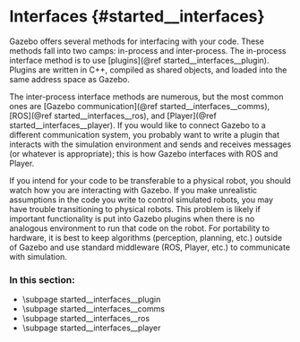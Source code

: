 Interfaces {#started__interfaces}
======================
Gazebo offers several methods for interfacing with your code.  These
methods fall into two camps: in-process and inter-process.  The in-process
interface method is to use [plugins](@ref started__interfaces__plugin).  Plugins
are written in C++, compiled as shared objects, and loaded into the same
address space as Gazebo.

The inter-process interface methods are numerous, but the most common ones
are [Gazebo communication](@ref started__interfaces__comms),
[ROS](@ref started__interfaces__ros), and [Player](@ref started__interfaces__player).
If you would like to connect Gazebo to a different communication system,
you probably want to write a plugin that interacts with the simulation
environment and sends and receives messages (or whatever is appropriate);
this is how Gazebo interfaces with ROS and Player.

If you intend for your code to be transferable to a physical robot, you
should watch how you are interacting with Gazebo.  If you make unrealistic
assumptions in the code you write to control simulated robots, you may have
trouble transitioning to physical robots.  This problem is likely if
important functionality is put into Gazebo plugins when there is no
analogous environment to run that code on the robot.  For portability to
hardware, it is best to keep algorithms (perception, planning, etc.)
outside of Gazebo and use standard middleware (ROS, Player, etc.) to
communicate with simulation.


### In this section:
- \subpage started__interfaces__plugin
- \subpage started__interfaces__comms
- \subpage started__interfaces__ros
- \subpage started__interfaces__player
